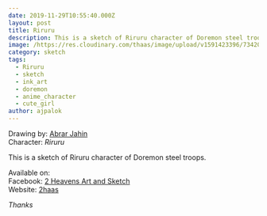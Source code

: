 ```yaml
---
date: 2019-11-29T10:55:40.000Z
layout: post
title: Riruru
description: This is a sketch of Riruru character of Doremon steel troops.
image: /https://res.cloudinary.com/thaas/image/upload/v1591423396/73420525_2508276622825200_2232100897074305736_n.jpg_tkiws0.jpg
category: sketch
tags:
  - Riruru
  - sketch
  - ink_art
  - doremon
  - anime_character
  - cute_girl
author: ajpalok
---
```

Drawing by: [Abrar Jahin](https://aj.palok.ga)  
Character: *Riruru*  
  
This is a sketch of Riruru character of Doremon steel troops.
  
Available on:  
Facebook: [2 Heavens Art and Sketch](https://facebook.com/2haas)  
Website: [2haas](https://2haas.ml)  
  
*Thanks*
